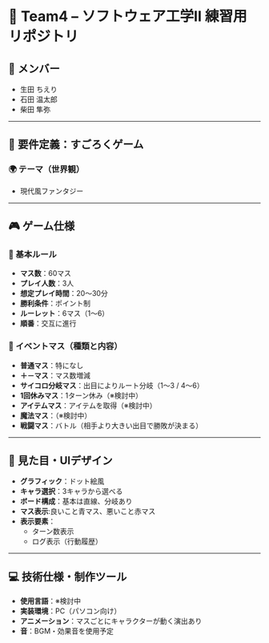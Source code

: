 # 🎲 Team4 – ソフトウェア工学Ⅱ 練習用リポジトリ

## 👥 メンバー
- 生田 ちえり  
- 石田 温太郎  
- 柴田 隼弥  

---

## 📌 要件定義：すごろくゲーム

### 🌍 テーマ（世界観）
- 現代風ファンタジー

---

## 🎮 ゲーム仕様

### 🔢 基本ルール
- **マス数**：60マス
- **プレイ人数**：3人
- **想定プレイ時間**：20～30分
- **勝利条件**：ポイント制
- **ルーレット**：6マス（1～6）
- **順番**：交互に進行

### 🎲 イベントマス（種類と内容）
- **普通マス**：特になし
- **＋－マス**：マス数増減
- **サイコロ分岐マス**：出目によりルート分岐（1～3 / 4～6）
- **1回休みマス**：1ターン休み（※検討中）
- **アイテムマス**：アイテムを取得（※検討中）
- **魔法マス**：（※検討中）
- **戦闘マス**：バトル（相手より大きい出目で勝敗が決まる）

---

## 🎨 見た目・UIデザイン

- **グラフィック**：ドット絵風
- **キャラ選択**：3キャラから選べる
- **ボード構成**：基本は直線、分岐あり
- **マス表示**:良いこと青マス、悪いこと赤マス
- **表示要素**：
  - ターン数表示
  - ログ表示（行動履歴）

---

## 💻 技術仕様・制作ツール

- **使用言語**：※検討中
- **実装環境**：PC（パソコン向け）
- **アニメーション**：マスごとにキャラクターが動く演出あり
- **音**：BGM・効果音を使用予定


